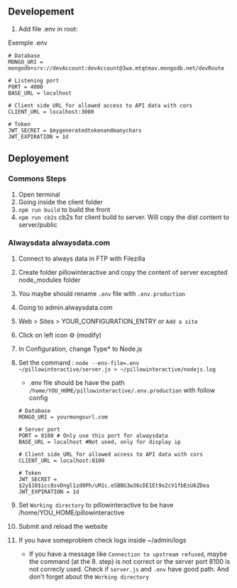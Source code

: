 ## Developement
1. Add file .env in root:

Exemple .env
```
# Database
MONGO_URI = mongodb+srv://devAccount:devAccount@3wa.mtqtmav.mongodb.net/devRoute

# Listening port
PORT = 4000
BASE_URL = localhost

# Client side URL for allowed access to API data with cors
CLIENT_URL = localhost:3000

# Token
JWT_SECRET = $mygeneratedtokenandmanychars
JWT_EXPIRATION = 1d
```

## Deployement

### Commons Steps
1. Open terminal
2. Going inside the client folder
3. `npm run build` to build the front
4. `npm run cb2s` cb2s for client build to server. Will copy the dist content to server/public

### Alwaysdata alwaysdata.com
1. Connect to always data in FTP with Filezilla
2. Create folder pillowinteractive and copy the content of server excepted node_modules folder
3. You maybe should rename `.env` file with `.env.production`
4. Going to admin.alwaysdata.com
5. Web > Sites > YOUR_CONFIGURATION_ENTRY or `Add a site`
6. Click on left icon ⚙ (modify)
7. In Configuration, change Type* to Node.js
8. Set the command : `node --env-file=.env ~/pillowinteractive/server.js > ~/pillowinteractive/nodejs.log`
    * .env file should be have the path `/home/YOU_HOME/pillowinteractive/.env.production` with follow config

    ```
    # Database
    MONGO_URI = yourmongourl.com

    # Server port
    PORT = 8100 # Only use this port for alwaysdata
    BASE_URL = localhost #Not used, only for display ip

    # Client side URL for allowed access to API data with cors
    CLIENT_URL = localhost:8100

    # Token
    JWT_SECRET = $2y$10$icc8svDngl1zd0Ph/uM1c.eSBBG3w36cDE1Et9o2cV1fbEsU6ZDea
    JWT_EXPIRATION = 1d
    ```
9. Set `Working directory` to pillowinteractive to be have /home/YOU_HOME/pillowinteractive
10. Submit and reload the website
11. If you have someproblem check logs inside ~/admin/logs
    * If you have a message like `Connection to upstream refused`, maybe the command (at the 8. step) is not correct or the server port 8100 is not correcly used. Check if `server.js` and `.env` have good path. And don't forget about the `Working directory`